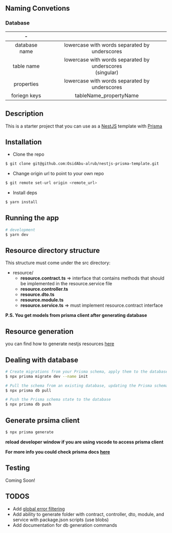 ## Naming Convetions

### Database

|       -       |                                                             |
| :-----------: | :---------------------------------------------------------: |
| database name |        lowercase with words separated by underscores        |
|  table name   | lowercase with words separated by underscores<br>(singular) |
|  properties   |        lowercase with words separated by underscores        |
| foriegn keys  |                   tableName_propertyName                    |

## Description

This is a starter project that you can use as a [NestJS](https://github.com/nestjs/nest) template with [Prisma](https://www.prisma.io/docs/)

## Installation

- Clone the repo

```bash
$ git clone git@github.com:OsidAbu-alrub/nestjs-prisma-template.git
```

- Change origin url to point to your own repo

```bash
$ git remote set-url origin <remote_url>
```

- Install deps

```bash
$ yarn install
```

## Running the app

```bash
# development
$ yarn dev
```

## Resource directory structure

This structure must come under the src directory:

- resource/
  - **resource.contract.ts** => interface that contains methods that should be implemented in the resource.service file
  - **resource.controller.ts**
  - **resource.dto.ts**
  - **resource.module.ts**
  - **resource.service.ts** => must implement resource.contract interface

**P.S. You get models from prisma client after generating database**

## Resource generation

you can find how to generate nestjs resources [here](https://docs.nestjs.com/cli/usages#:~:text=nest%20generate%20%3Cschematic%3E%20%3Cname%3E%20%5Boptions%5D)

## Dealing with database

```bash
# Create migrations from your Prisma schema, apply them to the database, generate artifacts (e.g. Prisma Client)
$ npx prisma migrate dev --name init
```

```bash
# Pull the schema from an existing database, updating the Prisma schema
$ npx prisma db pull
```

```bash
# Push the Prisma schema state to the database
$ npx prisma db push
```

## Generate prsima client

```bash
$ npx prisma generate
```

**reload developer window if you are using vscode to access prisma client**

**For more info you could check prisma docs [here](https://www.prisma.io/docs/getting-started/quickstart)**
<br/>

## Testing

Coming Soon!

## TODOS

- Add [global error filtering](https://docs.nestjs.com/exception-filters)
- Add ability to generate folder with contract, controller, dto, module, and service with package.json scripts (use blobs)
- Add documentation for db generation commands
